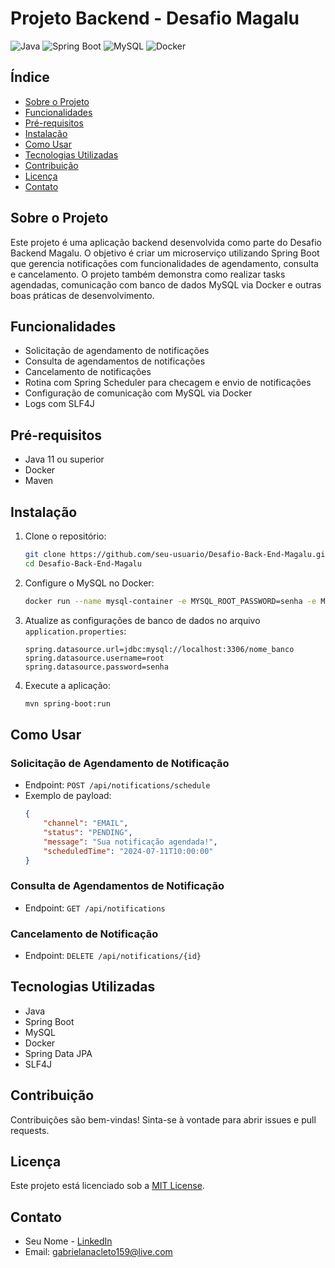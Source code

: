 # Projeto Backend - Desafio Magalu

![Java](https://img.shields.io/badge/Java-ED8B00?style=for-the-badge&logo=java&logoColor=white)
![Spring Boot](https://img.shields.io/badge/Spring%20Boot-6DB33F?style=for-the-badge&logo=spring-boot&logoColor=white)
![MySQL](https://img.shields.io/badge/MySQL-4479A1?style=for-the-badge&logo=mysql&logoColor=white)
![Docker](https://img.shields.io/badge/Docker-2496ED?style=for-the-badge&logo=docker&logoColor=white)

## Índice
- [Sobre o Projeto](#sobre-o-projeto)
- [Funcionalidades](#funcionalidades)
- [Pré-requisitos](#pré-requisitos)
- [Instalação](#instalação)
- [Como Usar](#como-usar)
- [Tecnologias Utilizadas](#tecnologias-utilizadas)
- [Contribuição](#contribuição)
- [Licença](#licença)
- [Contato](#contato)

## Sobre o Projeto
Este projeto é uma aplicação backend desenvolvida como parte do Desafio Backend Magalu. O objetivo é criar um microserviço utilizando Spring Boot que gerencia notificações com funcionalidades de agendamento, consulta e cancelamento. O projeto também demonstra como realizar tasks agendadas, comunicação com banco de dados MySQL via Docker e outras boas práticas de desenvolvimento.

## Funcionalidades
- Solicitação de agendamento de notificações
- Consulta de agendamentos de notificações
- Cancelamento de notificações
- Rotina com Spring Scheduler para checagem e envio de notificações
- Configuração de comunicação com MySQL via Docker
- Logs com SLF4J

## Pré-requisitos
- Java 11 ou superior
- Docker
- Maven

## Instalação
1. Clone o repositório:
    ```bash
    git clone https://github.com/seu-usuario/Desafio-Back-End-Magalu.git
    cd Desafio-Back-End-Magalu
    ```
2. Configure o MySQL no Docker:
    ```bash
    docker run --name mysql-container -e MYSQL_ROOT_PASSWORD=senha -e MYSQL_DATABASE=nome_banco -p 3306:3306 -d mysql
    ```
3. Atualize as configurações de banco de dados no arquivo `application.properties`:
    ```properties
    spring.datasource.url=jdbc:mysql://localhost:3306/nome_banco
    spring.datasource.username=root
    spring.datasource.password=senha
    ```
4. Execute a aplicação:
    ```bash
    mvn spring-boot:run
    ```

## Como Usar
### Solicitação de Agendamento de Notificação
- Endpoint: `POST /api/notifications/schedule`
- Exemplo de payload:
    ```json
    {
        "channel": "EMAIL",
        "status": "PENDING",
        "message": "Sua notificação agendada!",
        "scheduledTime": "2024-07-11T10:00:00"
    }
    ```

### Consulta de Agendamentos de Notificação
- Endpoint: `GET /api/notifications`

### Cancelamento de Notificação
- Endpoint: `DELETE /api/notifications/{id}`

## Tecnologias Utilizadas
- Java
- Spring Boot
- MySQL
- Docker
- Spring Data JPA
- SLF4J

## Contribuição
Contribuições são bem-vindas! Sinta-se à vontade para abrir issues e pull requests.

## Licença
Este projeto está licenciado sob a [MIT License](LICENSE).

## Contato
- Seu Nome - [LinkedIn](https://www.linkedin.com/in/gabriel-anacletoo/)
- Email: gabrielanacleto159@live.com
